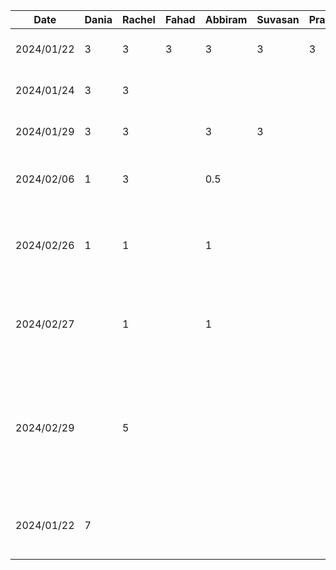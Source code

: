 | Date       | Dania | Rachel | Fahad | Abbiram | Suvasan | Pranavan | Task                                                          |
|------------|-------|--------|-------|---------|---------|----------|---------------------------------------------------------------|
| 2024/01/22 | 3     | 3      | 3     | 3       | 3       | 3        | Discussed D1,Setup Github                                     |
| 2024/01/24 | 3     | 3      |       |         |         |          | Worked on D1 Proposal Document                                |
| 2024/01/29 | 3     | 3      |       | 3       | 3       |          | Finished D1 Proposal Document                                 |
| 2024/02/06 | 1     | 3      |       | 0.5     |         |          | Worked on D2 Buddy Team Evaluation                            |
| 2024/02/26 | 1     |1       |       | 1       |         |          | Discussed features, brainstormed work items and divided tasks |
| 2024/02/27 |       |1       |       | 1       |         |          | Created structure with MVVM design pattern for features       |
| 2024/02/29 |       |5     |  |    |     |     | Created features for home screen and design home screen components, finished d3 report for home screen section|
| 2024/01/22 | 7     | | | | | | Created prototype for Language Translation Feature|
